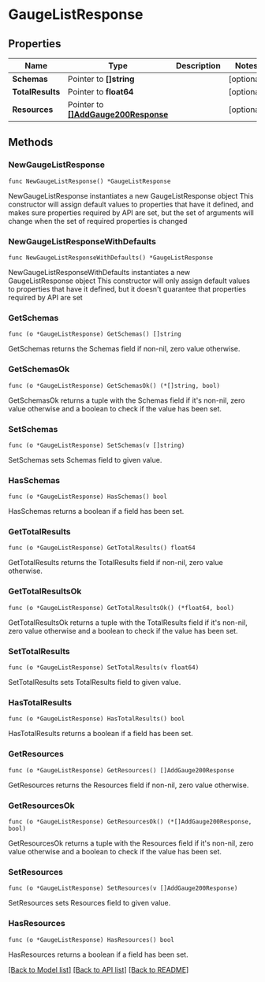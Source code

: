 # GaugeListResponse

## Properties

Name | Type | Description | Notes
------------ | ------------- | ------------- | -------------
**Schemas** | Pointer to **[]string** |  | [optional] 
**TotalResults** | Pointer to **float64** |  | [optional] 
**Resources** | Pointer to [**[]AddGauge200Response**](AddGauge200Response.md) |  | [optional] 

## Methods

### NewGaugeListResponse

`func NewGaugeListResponse() *GaugeListResponse`

NewGaugeListResponse instantiates a new GaugeListResponse object
This constructor will assign default values to properties that have it defined,
and makes sure properties required by API are set, but the set of arguments
will change when the set of required properties is changed

### NewGaugeListResponseWithDefaults

`func NewGaugeListResponseWithDefaults() *GaugeListResponse`

NewGaugeListResponseWithDefaults instantiates a new GaugeListResponse object
This constructor will only assign default values to properties that have it defined,
but it doesn't guarantee that properties required by API are set

### GetSchemas

`func (o *GaugeListResponse) GetSchemas() []string`

GetSchemas returns the Schemas field if non-nil, zero value otherwise.

### GetSchemasOk

`func (o *GaugeListResponse) GetSchemasOk() (*[]string, bool)`

GetSchemasOk returns a tuple with the Schemas field if it's non-nil, zero value otherwise
and a boolean to check if the value has been set.

### SetSchemas

`func (o *GaugeListResponse) SetSchemas(v []string)`

SetSchemas sets Schemas field to given value.

### HasSchemas

`func (o *GaugeListResponse) HasSchemas() bool`

HasSchemas returns a boolean if a field has been set.

### GetTotalResults

`func (o *GaugeListResponse) GetTotalResults() float64`

GetTotalResults returns the TotalResults field if non-nil, zero value otherwise.

### GetTotalResultsOk

`func (o *GaugeListResponse) GetTotalResultsOk() (*float64, bool)`

GetTotalResultsOk returns a tuple with the TotalResults field if it's non-nil, zero value otherwise
and a boolean to check if the value has been set.

### SetTotalResults

`func (o *GaugeListResponse) SetTotalResults(v float64)`

SetTotalResults sets TotalResults field to given value.

### HasTotalResults

`func (o *GaugeListResponse) HasTotalResults() bool`

HasTotalResults returns a boolean if a field has been set.

### GetResources

`func (o *GaugeListResponse) GetResources() []AddGauge200Response`

GetResources returns the Resources field if non-nil, zero value otherwise.

### GetResourcesOk

`func (o *GaugeListResponse) GetResourcesOk() (*[]AddGauge200Response, bool)`

GetResourcesOk returns a tuple with the Resources field if it's non-nil, zero value otherwise
and a boolean to check if the value has been set.

### SetResources

`func (o *GaugeListResponse) SetResources(v []AddGauge200Response)`

SetResources sets Resources field to given value.

### HasResources

`func (o *GaugeListResponse) HasResources() bool`

HasResources returns a boolean if a field has been set.


[[Back to Model list]](../README.md#documentation-for-models) [[Back to API list]](../README.md#documentation-for-api-endpoints) [[Back to README]](../README.md)


